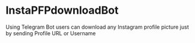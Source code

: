 # InstaPFPdownloadBot
Using Telegram Bot users can download any Instagram profile picture just by sending Profile URL or Username
